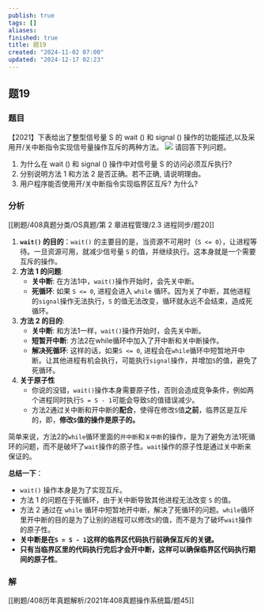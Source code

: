 ```yaml
---
publish: true
tags: []
aliases: 
finished: true
title: 题19
created: "2024-11-02 07:00"
updated: "2024-12-17 02:23"
---
```

## 题19
### 题目
【2021】下表给出了整型信号量 $\mathrm{S}$ 的 wait () 和 signal () 操作的功能描述,以及采用开/关中断指令实现信号量操作互斥的两种方法。
![](https://img.hwenyi.tech/202411041851652.webp)
请回答下列问题。
1. 为什么在 wait () 和 signal () 操作中对信号量 $\mathrm{S}$ 的访问必须互斥执行?
2. 分别说明方法 1 和方法 2 是否正确。若不正确, 请说明理由。
3. 用户程序能否使用开/关中断指令实现临界区互斥? 为什么?
### 分析
[[刷题/408真题分类/OS真题/第 2 章进程管理/2.3 进程同步/题20]]

1. **`wait()` 的目的**：`wait()` 的主要目的是，当资源不可用时（`S <= 0`），让进程等待。一旦资源可用，就减少信号量 `S` 的值，并继续执行。这本身就是一个需要互斥的操作。
2. **方法 1 的问题**:
   - **关中断**: 在方法1中，`wait()`操作开始时，会先关中断。
   - **死循环**: 如果 `S <= 0`, 进程会进入 `while` 循环。因为关了中断，其他进程的`signal`操作无法执行，`S` 的值无法改变，循环就永远不会结束，造成死循环。
3. **方法 2 的目的**:
   - **关中断**: 和方法1一样，`wait()`操作开始时，会先关中断。
   - **短暂开中断**: 方法2在while循环中加入了开中断和关中断操作。
   - **解决死循环**: 这样的话，如果`S <= 0`, 进程会在`while`循环中短暂地开中断。让其他进程有机会执行，可能执行`signal`操作，并增加`S`的值，避免了死循环。
4. **关于原子性**
    - 你说的没错，`wait()`操作本身需要原子性，否则会造成竞争条件，例如两个进程同时执行`S = S - 1`可能会导致`S`的值错误减少。
    - 方法2通过关中断和开中断的**配合**，使得在修改`S`值**之前**，临界区是互斥的，即，**修改`S`值的操作是原子的。**

简单来说，方法2的`while`循环里面的`开中断`和`关中断`的操作，是为了避免方法1死循环的问题，而不是破坏了`wait`操作的原子性。`wait`操作的原子性是通过关中断来保证的。

**总结一下**：
- `wait()` 操作本身是为了实现互斥。
- 方法 1 的问题在于死循环，由于关中断导致其他进程无法改变 `S` 的值。
- 方法 2 通过在 `while` 循环中短暂地开中断，解决了死循环的问题。`while`循环里开中断的目的是为了让别的进程可以修改`S`的值，而不是为了破坏`wait`操作的原子性。
- **关中断是在`S = S - 1`这样的临界区代码执行前确保互斥的关键。**
- **只有当临界区里的代码执行完后才会开中断，这样可以确保临界区代码执行期间的原子性**。

### 解
[[刷题/408历年真题解析/2021年408真题操作系统篇/题45]]